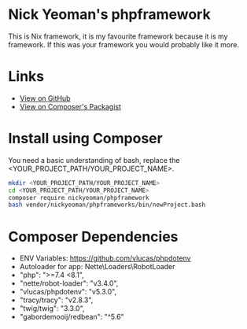 # Nick Yeoman's phpframework

This is Nix framework, it is my favourite framework because it is my framework.
If this was your framework you would probably like it more.

# Links

* [View on GitHub](https://github.com/nickyeoman/phpframework)
* [View on Composer's Packagist](https://packagist.org/packages/nickyeoman/phpframework)

# Install using Composer

You need a basic understanding of bash, replace the <YOUR_PROJECT_PATH/YOUR_PROJECT_NAME>.

```bash
mkdir <YOUR_PROJECT_PATH/YOUR_PROJECT_NAME>
cd <YOUR_PROJECT_PATH/YOUR_PROJECT_NAME>
composer require nickyeoman/phpframework
bash vendor/nickyeoman/phpframeworks/bin/newProject.bash
```

# Composer Dependencies

* ENV Variables: https://github.com/vlucas/phpdotenv
* Autoloader for app: Nette\Loaders\RobotLoader
* "php": ">=7.4 <8.1",
* "nette/robot-loader": "v3.4.0",
* "vlucas/phpdotenv": "v5.3.0",
* "tracy/tracy": "v2.8.3",
* "twig/twig": "3.3.0",
* "gabordemooij/redbean": "^5.6"
